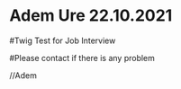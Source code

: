 # Adem Ure 22.10.2021

#Twig Test for Job Interview

#Please contact if there is any problem



//Adem
